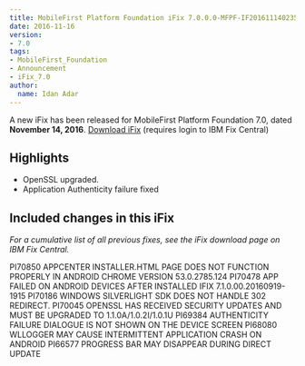 ```yaml
---
title: MobileFirst Platform Foundation iFix 7.0.0.0-MFPF-IF201611140235 released
date: 2016-11-16
version:
- 7.0
tags:
- MobileFirst_Foundation
- Announcement
- iFix_7.0
author:
  name: Idan Adar 
---
```

A new iFix has been released for MobileFirst Platform Foundation 7.0, dated **November 14, 2016**.
[Download iFix](http://www.ibm.com/support/fixcentral/swg/quickorder?parent=ibm%7EOther%2Bsoftware&product=ibm/Other+software/IBM+MobileFirst+Platform+Foundation&release=7.0.0.0&platform=All&function=all&source=fc) (requires login to IBM Fix Central)

## Highlights
* OpenSSL upgraded.
* Application Authenticity failure fixed


## Included changes in this iFix
*For a cumulative list of all previous fixes, see the iFix download page on IBM Fix Central.*

PI70850 APPCENTER INSTALLER.HTML PAGE DOES NOT FUNCTION PROPERLY IN ANDROID CHROME VERSION 53.0.2785.124
PI70478 APP FAILED ON ANDROID DEVICES AFTER INSTALLED IFIX    7.1.0.00.20160919-1915
PI70186 WINDOWS SILVERLIGHT SDK DOES NOT HANDLE 302 REDIRECT.
PI70045 OPENSSL HAS RECEIVED SECURITY UPDATES AND MUST BE UPGRADED TO 1.1.0A/1.0.2I/1.0.1U
PI69384 AUTHENTICITY FAILURE DIALOGUE IS NOT SHOWN ON THE DEVICE SCREEN
PI68080 WLLOGGER MAY CAUSE INTERMITTENT APPLICATION CRASH ON ANDROID
PI66577 PROGRESS BAR MAY DISAPPEAR DURING DIRECT UPDATE

